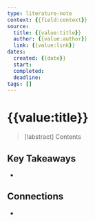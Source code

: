 ```yaml
---
type: literature-note
context: {{field:context}}
source:
  title: {{value:title}}
  author: {{value:author}}
  link: {{value:link}}
dates:
  created: {{date}}
  start:
  completed: 
  deadline: 
tags: []
---
```

# {{value:title}}

> [!abstract] 
> Contents

## Key Takeaways
- 

## Connections
- 